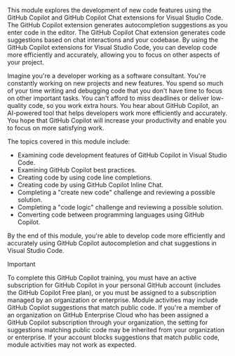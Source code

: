 This module explores the development of new code features using the GitHub Copilot and GitHub Copilot Chat extensions for Visual Studio Code. The GitHub Copilot extension generates autocompletion suggestions as you enter code in the editor. The GitHub Copilot Chat extension generates code suggestions based on chat interactions and your codebase. By using the GitHub Copilot extensions for Visual Studio Code, you can develop code more efficiently and accurately, allowing you to focus on other aspects of your project.

Imagine you're a developer working as a software consultant. You're constantly working on new projects and new features. You spend so much of your time writing and debugging code that you don't have time to focus on other important tasks. You can't afford to miss deadlines or deliver low-quality code, so you work extra hours. You hear about GitHub Copilot, an AI-powered tool that helps developers work more efficiently and accurately. You hope that GitHub Copilot will increase your productivity and enable you to focus on more satisfying work.

The topics covered in this module include:

- Examining code development features of GitHub Copilot in Visual Studio Code.
- Examining GitHub Copilot best practices.
- Creating code by using code line completions.
- Creating code by using GitHub Copilot Inline Chat.
- Completing a "create new code" challenge and reviewing a possible solution.
- Completing a "code logic" challenge and reviewing a possible solution.
- Converting code between programming languages using GitHub Copilot.

By the end of this module, you're able to develop code more efficiently and accurately using GitHub Copilot autocompletion and chat suggestions in Visual Studio Code.

> [!IMPORTANT]
> To complete this GitHub Copilot training, you must have an active subscription for GitHub Copilot in your personal GitHub account (includes the GitHub Copilot Free plan), or you must be assigned to a subscription managed by an organization or enterprise. Module activities may include GitHub Copilot suggestions that match public code. If you're a member of an organization on GitHub Enterprise Cloud who has been assigned a GitHub Copilot subscription through your organization, the setting for suggestions matching public code may be inherited from your organization or enterprise. If your account blocks suggestions that match public code, module activities may not work as expected.
